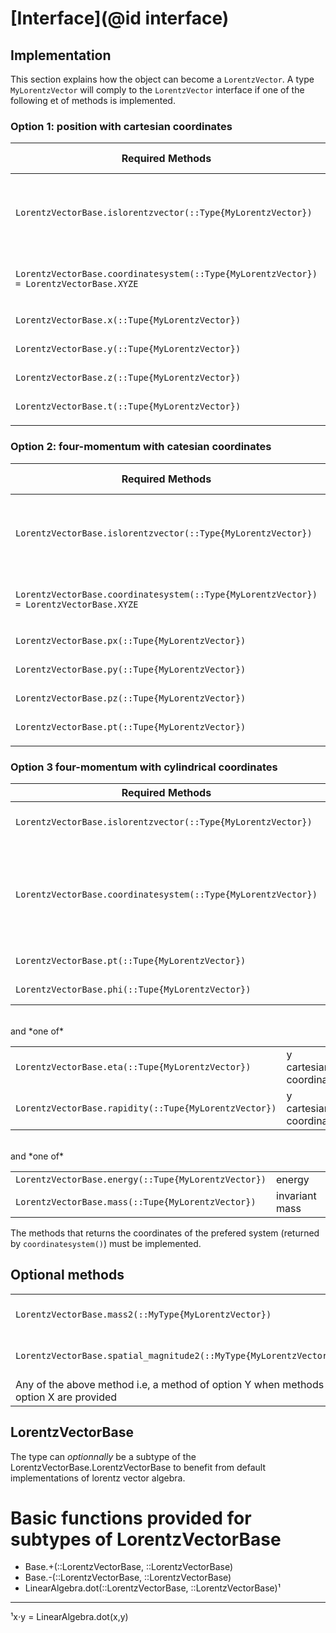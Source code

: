 # [Interface](@id interface)

## Implementation

This section explains how the object can become a `LorentzVector`. A type `MyLorentzVector` will comply to the `LorentzVector` interface if one of the following et of methods is implemented.

### Option 1: position with cartesian coordinates

| Required Methods                                             | Brief Description                               |
|--------------------------------------------------------------|-------------------------------------------------|
| `LorentzVectorBase.islorentzvector(::Type{MyLorentzVector})` | Declare that your type implements the interface |
| `LorentzVectorBase.coordinatesystem(::Type{MyLorentzVector}) = LorentzVectorBase.XYZE`  | Declare the preferred coordinated system |
| `LorentzVectorBase.x(::Tupe{MyLorentzVector})`               | x cartesian coordinate                          |
| `LorentzVectorBase.y(::Tupe{MyLorentzVector})`               | y cartesian coordinate                          |
| `LorentzVectorBase.z(::Tupe{MyLorentzVector})`               | z cartesian coordinate                          |
| `LorentzVectorBase.t(::Tupe{MyLorentzVector})`               | t cartesian coordinate                          |
|                                                              |                                                 |


### Option 2: four-momentum with catesian coordinates

| Required Methods                                             | Brief Description                               |
|--------------------------------------------------------------|-------------------------------------------------|
| `LorentzVectorBase.islorentzvector(::Type{MyLorentzVector})` | Declare that your type implements the interface |
| `LorentzVectorBase.coordinatesystem(::Type{MyLorentzVector}) = LorentzVectorBase.XYZE`  | Declare the preferred coordinated system |
| `LorentzVectorBase.px(::Tupe{MyLorentzVector})`              | x cartesian coordinate                          |
| `LorentzVectorBase.py(::Tupe{MyLorentzVector})`              | y cartesian coordinate                          |
| `LorentzVectorBase.pz(::Tupe{MyLorentzVector})`              | z cartesian coordinate                          |
| `LorentzVectorBase.pt(::Tupe{MyLorentzVector})`              | t cartesian coordinate                          |
|                                                              |                                                 |

### Option 3 four-momentum with cylindrical coordinates

| Required Methods                                             | Brief Description                               |
|--------------------------------------------------------------|-------------------------------------------------|
| `LorentzVectorBase.islorentzvector(::Type{MyLorentzVector})` | Declare that your type implements the interface |
| `LorentzVectorBase.coordinatesystem(::Type{MyLorentzVector})`| Declare the preferred coordinated system. Must return PtEtaPhiM, PtEtaPhiE, PtYPhiM, or PtYPhiE (from LorentzVectorBase).|
| `LorentzVectorBase.pt(::Tupe{MyLorentzVector})`              | x cartesian coordinate                          |
| `LorentzVectorBase.phi(::Tupe{MyLorentzVector})`             | z cartesian coordinate                          |

<br>
and *one of*

|   |   |
|---|---|
| `LorentzVectorBase.eta(::Tupe{MyLorentzVector})`             | y cartesian coordinate                          |
| `LorentzVectorBase.rapidity(::Tupe{MyLorentzVector})`        | y cartesian coordinate                          |

<br>
and *one of*

| | |
|-|-|
| `LorentzVectorBase.energy(::Tupe{MyLorentzVector})`          | energy          |
| `LorentzVectorBase.mass(::Tupe{MyLorentzVector})`            | invariant mass  |

The methods that returns the coordinates of the prefered system (returned by `coordinatesystem()`) must be implemented.

## Optional methods

| | |
|-|-|
| `LorentzVectorBase.mass2(::MyType{MyLorentzVector})`              | mass to the square |
| `LorentzVectorBase.spatial_magnitude2(::MyType{MyLorentzVector})` | mass to the square |
| Any of the above method i.e, a method of option Y when methods of option X are provided ||

## LorentzVectorBase

The type can *optionnally* be a subtype of the LorentzVectorBase.LorentzVectorBase to benefit from default implementations of lorentz vector algebra.

# Basic functions provided for subtypes of LorentzVectorBase

- Base.+(::LorentzVectorBase, ::LorentzVectorBase)
- Base.-(::LorentzVectorBase, ::LorentzVectorBase)
- LinearAlgebra.dot(::LorentzVectorBase, ::LorentzVectorBase)¹

---
¹x⋅y = LinearAlgebra.dot(x,y)

